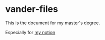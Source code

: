 # vander-files
This is the document for my master's degree.


Especially for [my notion](www.notion.so/vanderzhang)
